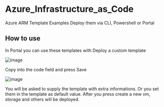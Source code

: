 # Azure_Infrastructure_as_Code
Azure ARM Template Examples
Deploy them via CLI, Powershell or Portal


## How to use

In Portal you can use these templates with Deploy a custom template

![image](https://user-images.githubusercontent.com/108484798/202921429-2229a9e2-756c-46d3-924a-968948303ee9.png)

Copy into the code field and press Save

![image](https://user-images.githubusercontent.com/108484798/202921547-23e8c848-f72c-4228-80c0-5206d59dc710.png)

You will be asked to supply the template with extra informations. Or you set them in the template as default value.
After you press create a new vm, storage and others will be deployed.
